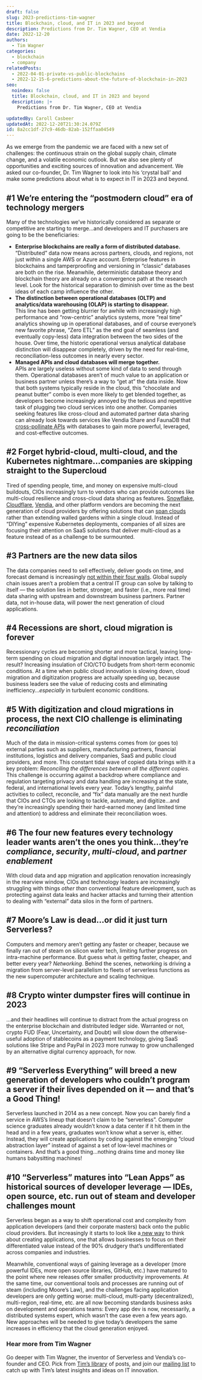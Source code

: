```yaml
---
draft: false
slug: 2023-predictions-tim-wagner
title: Blockchain, cloud, and IT in 2023 and beyond
description: Predictions from Dr. Tim Wagner, CEO at Vendia
date: 2022-12-20
authors:
  - Tim Wagner
categories:
  - blockchain
  - company
relatedPosts:
  - 2022-04-01-private-vs-public-blockchains
  - 2022-12-15-6-predictions-about-the-future-of-blockchain-in-2023
seo:
  noindex: false
  title: Blockchain, cloud, and IT in 2023 and beyond
  description: |+
    Predictions from Dr. Tim Wagner, CEO at Vendia

updatedBy: Caroll Casbeer
updatedAt: 2022-12-20T21:30:24.079Z
id: 8a2cc1df-27c9-46db-82ab-152ffaa04549
---
```


As we emerge from the pandemic we are faced with a new set of challenges: the continuous strain on the global supply chain, climate change, and a volatile economic outlook. But we also see plenty of opportunities and exciting sources of innovation and advancement. We asked our co-founder, Dr. Tim Wagner to look into his ‘crystal ball’ and make some predictions about what is to expect in IT in 2023 and beyond.

## \#1 We’re entering the “postmodern cloud” era of technology mergers

Many of the technologies we’ve historically considered as separate or competitive are starting to merge…and developers and IT purchasers are going to be the beneficiaries:

- **Enterprise blockchains are really a form of distributed database.** “Distributed” data now means across partners, clouds, and regions, not just within a single AWS or Azure account. Enterprise features in blockchains and tamperproofing and versioning in “classic” databases are both on the rise. Meanwhile, deterministic database theory and blockchain theory are already on a convergence path at the research level. Look for the historical separation to diminish over time as the best ideas of each camp influence the other.
- **The distinction between operational databases (OLTP) and analytics/data warehousing (OLAP) is starting to disappear.**\
  This line has been getting blurrier for awhile with increasingly high performance and “row-centric” analytics systems, more “real time” analytics showing up in operational databases, and of course everyone’s new favorite phrase, “Zero ETL” as the end goal of seamless (and eventually copy-less) data integration between the two sides of the house. Over time, the historic operational versus analytical database distinction will disappear completely, driven by the need for real-time, reconciliation-less outcomes in nearly every sector.
- **Managed APIs and cloud databases will merge together.** \
  APIs are largely useless without some kind of data to send through them. Operational databases aren’t of much value to an application or business partner unless there’s a way to “get at” the data inside. Now that both systems typically reside in the cloud, this “chocolate and peanut butter” combo is even more likely to get blended together, as developers become increasingly annoyed by the tedious and repetitive task of plugging two cloud services into one another. Companies seeking features like cross-cloud and automated partner data sharing can already look towards services like Vendia Share and FaunaDB that [cross-pollinate APIs](https://www.vendia.com/blog/api-design-best-practices) with databases to gain more powerful, leveraged, and cost-effective outcomes.

## \#2 Forget hybrid-cloud, multi-cloud, and the Kubernetes nightmare…companies are skipping straight to the Supercloud

Tired of spending people, time, and money on expensive multi-cloud buildouts, CIOs increasingly turn to vendors who can provide outcomes like multi-cloud resilience and cross-cloud data sharing as features. [Snowflake](https://www.snowflake.com/en/), [Cloudflare](https://www.cloudflare.com), [Vendia](https://vendia.com), and other platform vendors are becoming the next generation of cloud providers by offering solutions that can [span clouds](https://www.vendia.com/blog/no-more-multicloud) rather than extending walled gardens within a single cloud. Instead of “DIYing” expensive Kubernetes deployments, companies of all sizes are focusing their attention on SaaS solutions that deliver multi-cloud as a feature instead of as a challenge to be surmounted.

## \#3 Partners are the new data silos

The data companies need to sell effectively, deliver goods on time, and forecast demand is increasingly [not within their four walls](https://www.vendia.com/blog/real-time-data-sharing-challenges). Global supply chain issues aren’t a problem that a central IT group can solve by talking to itself — the solution lies in better, stronger, and faster (i.e., more real time) data sharing with upstream and downstream business partners. Partner data, not in-house data, will power the next generation of cloud applications.

## \#4 Recessions are short, cloud migration is forever

Recessionary cycles are becoming shorter and more tactical, leaving long-term spending on cloud migration and digital innovation largely intact. The result? Increasing insulation of CIO/CTO budgets from short-term economic conditions. At a time when public cloud innovation is slowing down, cloud migration and digitization progress are actually speeding up, because business leaders see the value of reducing costs and eliminating inefficiency…*especially* in turbulent economic conditions.

## \#5 With digitization and cloud migrations in process, the next CIO challenge is eliminating *reconciliation*

Much of the data in mission-critical systems comes from (or goes to) external parties such as suppliers, manufacturing partners, financial institutions, logistics and delivery companies, SaaS and public cloud providers, and more. This constant tidal wave of copied data brings with it a key problem: *Reconciling the differences between all the different copies*. This challenge is occurring against a backdrop where compliance and regulation targeting privacy and data handling are increasing at the state, federal, and international levels every year. Today’s lengthy, painful activities to collect, reconcile, and “fix” data manually are the next hurdle that CIOs and CTOs are looking to tackle, automate, and digitize…and they’re increasingly spending their hard-earned money (and limited time and attention) to address and eliminate their reconciliation woes.

## \#6 The four new features every technology leader wants aren’t the ones you think…they’re *compliance*, *security*, *multi-cloud*, and *partner enablement*

With cloud data and app migration and application renovation increasingly in the rearview window, CIOs and technology leaders are increasingly struggling with things *other than* conventional feature development, such as protecting against data leaks and hacker attacks and turning their attention to dealing with “external” data silos in the form of partners.

## \#7 Moore’s Law is dead…or did it just turn Serverless?

Computers and memory aren’t getting any faster or cheaper, because we finally ran out of steam on silicon wafer tech, limiting further progress on intra-machine performance. But guess what *is* getting faster, cheaper, and better every year? *Networking*. Behind the scenes, networking is driving a migration from server-level parallelism to fleets of serverless functions as the new supercomputer architecture and scaling technique.

## \#8 Crypto winter dumpster fires will continue in 2023

…and their headlines will continue to distract from the actual progress on the enterprise blockchain and distributed ledger side. Warranted or not, crypto FUD (Fear, Uncertainty, and Doubt) will slow down the otherwise-useful adoption of stablecoins as a payment technology, giving SaaS solutions like Stripe and PayPal in 2023 more runway to grow unchallenged by an alternative digital currency approach, for now.

## \#9 “Serverless Everything” will breed a new generation of developers who couldn’t program a server if their lives depended on it — and that’s a Good Thing!

Serverless launched in 2014 as a new concept. Now you can barely find a service in AWS’s lineup that doesn’t claim to be “serverless”. Computer science graduates already wouldn’t know a data center if it hit them in the head and in a few years, graduates won’t know what a server is, either. Instead, they will create applications by coding against the emerging “cloud abstraction layer” instead of against a set of low-level machines or containers. And that’s a good thing…nothing drains time and money like humans babysitting machines!

## \#10 “Serverless” matures into “Lean Apps” as historical sources of developer leverage — IDEs, open source, etc. run out of steam and developer challenges mount

Serverless began as a way to shift operational cost and complexity from application developers (and their corporate masters) back onto the public cloud providers. But increasingly it starts to look like a[ new way](https://www.vendia.com/blog/lean-app) to think about creating applications, one that allows businesses to focus on their differentiated value instead of the 90% drudgery that’s undifferentiated across companies and industries.

Meanwhile, conventional ways of gaining leverage as a developer (more powerful IDEs, more open source libraries, GitHub, etc.) have matured to the point where new releases offer smaller productivity improvements. At the same time, our conventional tools and processes are running out of steam (including Moore’s Law), and the challenges facing application developers are only getting worse: multi-cloud, multi-party (decentralized), multi-region, real-time, etc. are all now becoming standards business asks on development and operations teams: Every app dev is now, necessarily, a distributed systems expert, which wasn’t the case even a few years ago. New approaches will be needed to give today’s developers the same increases in efficiency that the cloud generation enjoyed.

### Hear more from Tim Wagner

Go deeper with Tim Wagner, the inventor of Serverless and Vendia’s co-founder and CEO. Pick from [Tim’s library](https://www.vendia.com/blog/author/tim-wagner) of posts, and join our [mailing list](vendia.com/resources/wagner-newsletter) to catch up with Tim’s latest insights and ideas on IT innovation.